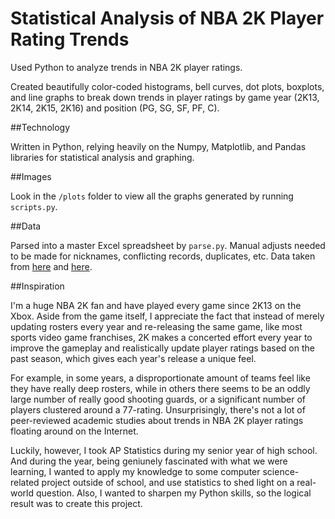 # Statistical Analysis of NBA 2K Player Rating Trends

Used Python to analyze trends in NBA 2K player ratings. 

Created beautifully color-coded histograms, bell curves, dot plots, boxplots, and line graphs to break down trends in player ratings by game year (2K13, 2K14, 2K15, 2K16) and position (PG, SG, SF, PF, C).

##Technology

Written in Python, relying heavily on the Numpy, Matplotlib, and Pandas libraries for statistical analysis and graphing.

##Images

Look in the `/plots` folder to view all the graphs generated by running `scripts.py`.

##Data

Parsed into a master Excel spreadsheet by `parse.py`. Manual adjusts needed to be made for nicknames, conflicting records, duplicates, etc. Data taken from [here](http://hoopshype.com/2016/08/29/these-are-the-ratings-of-all-players-in-nba-2k17/) and [here](http://thereal2kinsider.blogspot.com/2012/09/official-nba-2k13-ratings.html).

##Inspiration

I'm a huge NBA 2K fan and have played every game since 2K13 on the Xbox. Aside from the game itself, I appreciate the fact that instead of merely updating rosters every year and re-releasing the same game, like most sports video game franchises, 2K makes a concerted effort every year to improve the gameplay and realistically update player ratings based on the past season, which gives each year's release a unique feel. 

For example, in some years, a disproportionate amount of teams feel like they have really deep rosters, while in others there seems to be an oddly large number of really good shooting guards, or a significant number of players clustered around a 77-rating. Unsurprisingly, there's not a lot of peer-reviewed academic studies about trends in NBA 2K player ratings floating around on the Internet.

Luckily, however, I took AP Statistics during my senior year of high school. And during the year, being geniunely fascinated with what we were learning, I wanted to apply my knowledge to some computer science-related project outside of school, and use statistics to shed light on a real-world question. Also, I wanted to sharpen my Python skills, so the logical result was to create this project.
